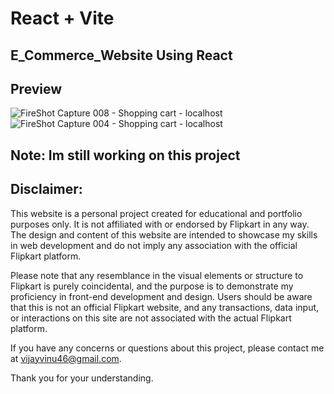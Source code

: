 # React + Vite

## E_Commerce_Website Using React

## Preview
![FireShot Capture 008 - Shopping cart - localhost](https://github.com/ViNu-23/flipkart-e-commerce-site-react/assets/59360964/c76d0426-d31e-48a4-8302-d35b5a652b5d)
![FireShot Capture 004 - Shopping cart - localhost](https://github.com/ViNu-23/flipkart-e-commerce-site-react/assets/59360964/66e67daf-e94a-447d-a5a8-e8695bf01fcd)


## Note: Im still working on this project

## Disclaimer:

This website is a personal project created for educational and portfolio purposes only. It is not affiliated with or endorsed by Flipkart in any way. The design and content of this website are intended to showcase my skills in web development and do not imply any association with the official Flipkart platform.</br>

Please note that any resemblance in the visual elements or structure to Flipkart is purely coincidental, and the purpose is to demonstrate my proficiency in front-end development and design. Users should be aware that this is not an official Flipkart website, and any transactions, data input, or interactions on this site are not associated with the actual Flipkart platform.</br>

If you have any concerns or questions about this project, please contact me at vijayvinu46@gmail.com.</br>

Thank you for your understanding.